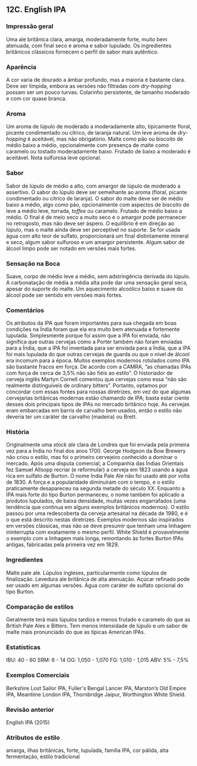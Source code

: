 ## 12C. English IPA

### Impressão geral

Uma ale britânica clara, amarga, moderadamente forte, muito bem atenuada, com final seco e aroma e sabor lupulado. Os ingredientes britânicos clássicos fornecem o perfil de sabor mais autêntico.

### Aparência

A cor varia de dourado a âmbar profundo, mas a maioria é bastante clara. Deve ser límpida, embora as versões não filtradas com *dry-hopping* possam ser um pouco turvas. Colarinho persistente, de tamanho moderado e com cor quase branca.

### Aroma

Um aroma de lúpulo de moderado a moderadamente alto, tipicamente floral, picante condimentado ou cítrico, de laranja natural. Um leve aroma de *dry-hopping* é aceitável, mas não obrigatório. Malte como pão ou biscoito de médio baixo a médio, opcionalmente com presença de malte como caramelo ou tostado moderadamente baixo. Frutado de baixo a moderado é aceitável. Nota sulfurosa leve opcional.

### Sabor

Sabor de lúpulo de médio a alto, com amargor de lúpulo de moderado a assertivo. O sabor do lúpulo deve ser semelhante ao aroma (floral, picante condimentado ou cítrico de laranja). O sabor do malte deve ser de médio baixo a médio, algo como pão, opcionalmente com aspectos de biscoito de leve a médio leve, torrada, *toffee* ou caramelo. Frutado de médio baixo a médio. O final é de meio seco a muito seco e o amargor pode permanecer no retrogosto, mas não deve ser áspero. O equilíbrio é em direção ao lúpulo, mas o malte ainda deve ser perceptível no suporte. Se for usada água com alto teor de sulfato, proporcionará um final distintamente mineral e seco, algum sabor sulfuroso e um amargor persistente. Algum sabor de álcool limpo pode ser notado em versões mais fortes.

### Sensação na Boca

Suave, corpo de médio leve a médio, sem adstringência derivada do lúpulo. A carbonatação de média a média alta pode dar uma sensação geral seca, apesar do suporte do malte. Um aquecimento alcoólico baixo e suave do álcool pode ser sentido em versões mais fortes.

### Comentários

Os atributos da IPA que foram importantes para sua chegada em boas condições na Índia foram que ela era muito bem atenuada e fortemente lupulada. Simplesmente porque foi assim que a IPA foi enviada, não significa que outras cervejas como a Porter também não foram enviadas para a Índia, que a IPA foi inventada para ser enviada para a Índia, que a IPA foi mais lupulada do que outras cervejas de guarda ou que o nível de álcool era incomum para a época. Muitos exemplos modernos rotulados como IPA são bastante fracos em força. De acordo com a CAMRA, “as chamadas IPAs com força de cerca de 3,5% não são fiéis ao estilo”. O historiador de cerveja inglês Martyn Cornell comentou que cervejas como essa “não são realmente distinguíveis de ordinary bitters”. Portanto, optamos por concordar com essas fontes para nossas diretrizes, em vez do que algumas cervejarias britânicas modernas estão chamando de IPA; basta estar ciente desses dois principais tipos de IPAs no mercado britânico hoje. As cervejas eram embarcadas em barris de carvalho bem usados, então o estilo não deveria ter um caráter de carvalho (madeira) ou Brett.

### História

Originalmente uma *stock ale* clara de Londres que foi enviada pela primeira vez para a Índia no final dos anos 1700. George Hodgson da Bow Brewery não criou o estilo, mas foi o primeiro cervejeiro conhecido a dominar o mercado. Após uma disputa comercial, a Companhia das Índias Orientais fez Samuel Allsopp recriar (e reformular) a cerveja em 1823 usando a água rica em sulfato de Burton. O nome India Pale Ale não foi usado até por volta de 1830. A força e a popularidade diminuíram com o tempo, e o estilo praticamente desapareceu na segunda metade do século XX. Enquanto a IPA mais forte do tipo Burton permaneceu, o nome também foi aplicado a produtos lupulados, de baixa densidade, muitas vezes engarrafados (uma tendência que continua em alguns exemplos britânicos modernos). O estilo passou por uma redescoberta da cerveja artesanal na década de 1980, e é o que está descrito nestas diretrizes. Exemplos modernos são inspirados em versões clássicas, mas não se deve presumir que tenham uma linhagem ininterrupta com exatamente o mesmo perfil. White Shield é provavelmente o exemplo com a linhagem mais longa, remontando às fortes Burton IPAs antigas, fabricadas pela primeira vez em 1829.

### Ingredientes

Malte pale ale. Lúpulos ingleses, particularmente como lúpulos de finalização. Levedura ale britânica de alta atenuação. Açúcar refinado pode ser usado em algumas versões. Água com caráter de sulfato opcional do tipo Burton.

### Comparação de estilos

Geralmente terá mais lúpulos tardios e menos frutado e caramelo do que as British Pale Ales e Bitters. Tem menos intensidade de lúpulo e um sabor de malte mais pronunciado do que as típicas American IPAs.

### Estatísticas

IBU: 40 - 60
SRM: 6 - 14
OG: 1,050 - 1,070
FG: 1,010 - 1,015
ABV: 5% - 7,5%

### Exemplos Comerciais

Berkshire Lost Sailor IPA, Fuller's Bengal Lancer IPA, Marston’s Old Empire IPA, Meantime London IPA, Thornbridge Jaipur, Worthington White Shield.

### Revisão anterior

English IPA (2015)

### Atributos de estilo

amarga, ilhas britânicas, forte, lupulada, família IPA, cor pálida, alta fermentação, estilo tradicional
